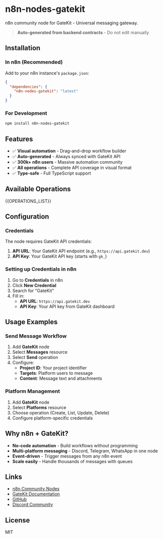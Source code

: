 # n8n-nodes-gatekit

n8n community node for GateKit - Universal messaging gateway.

> **Auto-generated from backend contracts** - Do not edit manually

## Installation

### In n8n (Recommended)

Add to your n8n instance's `package.json`:

```json
{
  "dependencies": {
    "n8n-nodes-gatekit": "latest"
  }
}
```

### For Development

```bash
npm install n8n-nodes-gatekit
```

## Features

- ✅ **Visual automation** - Drag-and-drop workflow builder
- ✅ **Auto-generated** - Always synced with GateKit API
- ✅ **300k+ n8n users** - Massive automation community
- ✅ **All operations** - Complete API coverage in visual format
- ✅ **Type-safe** - Full TypeScript support

## Available Operations

{{OPERATIONS_LIST}}

## Configuration

### Credentials

The node requires GateKit API credentials:

1. **API URL**: Your GateKit API endpoint (e.g., `https://api.gatekit.dev`)
2. **API Key**: Your GateKit API key (starts with `gk_`)

### Setting up Credentials in n8n

1. Go to **Credentials** in n8n
2. Click **New Credential**
3. Search for "GateKit"
4. Fill in:
   - **API URL**: `https://api.gatekit.dev`
   - **API Key**: Your API key from GateKit dashboard

## Usage Examples

### Send Message Workflow

1. Add **GateKit** node
2. Select **Messages** resource
3. Select **Send** operation
4. Configure:
   - **Project ID**: Your project identifier
   - **Targets**: Platform users to message
   - **Content**: Message text and attachments

### Platform Management

1. Add **GateKit** node
2. Select **Platforms** resource
3. Choose operation (Create, List, Update, Delete)
4. Configure platform-specific credentials

## Why n8n + GateKit?

- **No-code automation** - Build workflows without programming
- **Multi-platform messaging** - Discord, Telegram, WhatsApp in one node
- **Event-driven** - Trigger messages from any n8n event
- **Scale easily** - Handle thousands of messages with queues

## Links

- [n8n Community Nodes](https://www.npmjs.com/package/n8n-nodes-gatekit)
- [GateKit Documentation](https://docs.gatekit.dev)
- [GitHub](https://github.com/filipexyz/n8n-nodes-gatekit)
- [Discord Community](https://discord.gg/bQPsvycW)

## License

MIT
